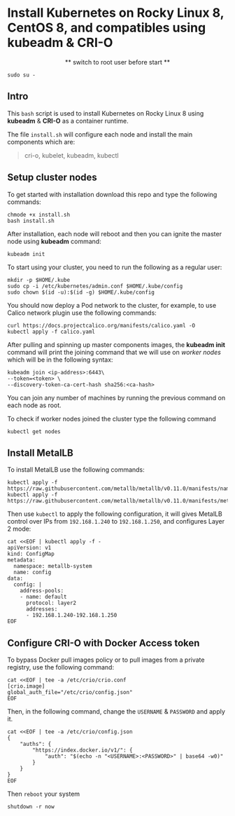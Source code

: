 # Install Kubernetes on Rocky Linux 8, CentOS 8, and compatibles using kubeadm & CRI-O
<center> ** switch to root user before start ** </center>

    sudo su -
## Intro
This `bash` script is used to install Kubernetes on Rocky Linux 8 using **kubeadm** & **CRI-O** as a container runtime.

The file `install.sh` will configure each node and install the main components which are: 
> cri-o, kubelet, kubeadm, kubectl

## Setup cluster nodes
To get started with installation download this repo and type the following commands:

    chmode +x install.sh
    bash install.sh
After installation, each node will reboot and then you can ignite the master node using **kubeadm** command:
    
    kubeadm init
To start using your cluster, you need to run the following as a regular user:

    mkdir -p $HOME/.kube
    sudo cp -i /etc/kubernetes/admin.conf $HOME/.kube/config
    sudo chown $(id -u):$(id -g) $HOME/.kube/config
You should now deploy a Pod network to the cluster, for example, to use Calico network plugin use the following commands:

    curl https://docs.projectcalico.org/manifests/calico.yaml -O
    kubectl apply -f calico.yaml

After pulling  and spinning up master components images, the **kubeadm init** command will print the joining command that we will use on *worker nodes* which will be in the following syntax:

    kubeadm join <ip-address>:6443\
    --token=<token> \
    --discovery-token-ca-cert-hash sha256:<ca-hash>
You can join any number of machines by running the previous command on each node as root.

To check if worker nodes joined the cluster type the following command

    kubectl get nodes
    
## Install MetalLB 
To install MetalLB use the following commands:

    kubectl apply -f https://raw.githubusercontent.com/metallb/metallb/v0.11.0/manifests/namespace.yaml
    kubectl apply -f https://raw.githubusercontent.com/metallb/metallb/v0.11.0/manifests/metallb.yaml
Then use `kubectl` to apply the following configuration, it will gives MetalLB control over IPs from `192.168.1.240` to `192.168.1.250`, and configures Layer 2 mode:
    
    cat <<EOF | kubectl apply -f -
    apiVersion: v1
    kind: ConfigMap
    metadata:
      namespace: metallb-system
      name: config
    data:
      config: |
        address-pools:
        - name: default
          protocol: layer2
          addresses:
          - 192.168.1.240-192.168.1.250
    EOF

## Configure CRI-O with Docker Access token
To bypass Docker pull images policy or to pull images from a private registry, use the following command:

    cat <<EOF | tee -a /etc/crio/crio.conf
    [crio.image]
    global_auth_file="/etc/crio/config.json"
    EOF
Then, in the following command, change the `USERNAME` & `PASSWORD` and apply it.

    cat <<EOF | tee -a /etc/crio/config.json
    {
        "auths": {
            "https://index.docker.io/v1/": {
                "auth": "$(echo -n "<USERNAME>:<PASSWORD>" | base64 -w0)"
            }
        }
    }
    EOF
Then `reboot` your system

    shutdown -r now

